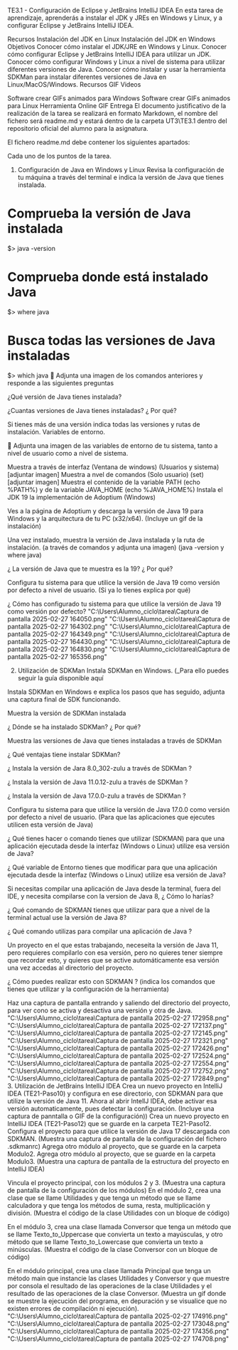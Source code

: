 
TE3.1 - Configuración de Eclipse y JetBrains IntelliJ IDEA
En esta tarea de aprendizaje, aprenderás a instalar el JDK y JREs en Windows y Linux, y a configurar Eclipse y JetBrains IntelliJ IDEA.

Recursos
Instalación del JDK en Linux
Instalación del JDK en Windows
Objetivos
Conocer cómo instalar el JDK/JRE en Windows y Linux.
Conocer cómo configurar Eclipse y JetBrains IntelliJ IDEA para utilizar un JDK.
Conocer cómo configurar Windows y Linux a nivel de sistema para utilizar diferentes versiones de Java.
Conocer cómo instalar y usar la herramienta SDKMan para instalar diferentes versiones de Java en Linux/MacOS/Windows.
Recursos
GIF Videos

Software crear GIFs animados para Windows
Software crear GIFs animados para Linux
Herramienta Online GIF
Entrega
El documento justificativo de la realización de la tarea se realizará en formato Markdown, el nombre del fichero será readme.md y estará dentro de la carpeta UT3\TE3.1 dentro del repositorio oficial del alumno para la asignatura.

El fichero readme.md debe contener los siguientes apartados:

Cada uno de los puntos de la tarea.
1. Configuración de Java en Windows y Linux
Revisa la configuración de tu máquina a través del terminal e indica la versión de Java que tienes instalada.
# Comprueba la versión de Java instalada
$> java -version
# Comprueba donde está instalado Java
$> where java
# Busca todas las versiones de Java instaladas
$> which java
📎 Adjunta una imagen de los comandos anteriores y responde a las siguientes preguntas

¿Qué versión de Java tienes instalada?

¿Cuantas versiones de Java tienes instaladas? ¿ Por qué?

Si tienes más de una versión indica todas las versiones y rutas de instalación.
Variables de entorno.

📎 Adjunta una imagen de las variables de entorno de tu sistema, tanto a nivel de usuario como a nivel de sistema.

Muestra a través de interfaz (Ventana de windows) (Usuarios y sistema) [adjuntar imagen]
Muestra a nvel de comandos (Solo usuario) (set) [adjuntar imagen]
Muestra el contenido de la variable PATH (echo %PATH%) y de la variable JAVA_HOME (echo %JAVA_HOME%)
Instala el JDK 19 la implementación de Adoptium (Windows)

Ves a la página de Adoptium y descarga la versión de Java 19 para Windows y la arquitectura de tu PC (x32/x64). (Incluye un gif de la instalación)

Una vez instalado, muestra la versión de Java instalada y la ruta de instalación. (a través de comandos y adjunta una imagen) (java -version y where java)

¿ La versión de Java que te muestra es la 19? ¿ Por qué?

Configura tu sistema para que utilice la versión de Java 19 como versión por defecto a nivel de usuario. (Si ya lo tienes explica por qué)

¿ Cómo has configurado tu sistema para que utilice la versión de Java 19 como versión por defecto?
"C:\Users\Alumno_ciclo\tarea\Captura de pantalla 2025-02-27 164050.png"
"C:\Users\Alumno_ciclo\tarea\Captura de pantalla 2025-02-27 164302.png"
"C:\Users\Alumno_ciclo\tarea\Captura de pantalla 2025-02-27 164349.png"
"C:\Users\Alumno_ciclo\tarea\Captura de pantalla 2025-02-27 164430.png"
"C:\Users\Alumno_ciclo\tarea\Captura de pantalla 2025-02-27 164830.png"
"C:\Users\Alumno_ciclo\tarea\Captura de pantalla 2025-02-27 165356.png"

2. Utilización de SDKMan
Instala SDKMan en Windows. (_Para ello puedes seguir la guía disponible aquí

Instala SDKMan en Windows e explica los pasos que has seguido, adjunta una captura final de SDK funcionando.

Muestra la versión de SDKMan instalada

¿ Dónde se ha instalado SDKMan? ¿ Por qué?

Muestra las versiones de Java que tienes instaladas a través de SDKMan

¿ Qué ventajas tiene instalar SDKMan?

¿ Instala la versión de Jara 8.0_302-zulu a través de SDKMan ?

¿ Instala la versión de Java 11.0.12-zulu a través de SDKMan ?

¿ Instala la versión de Java 17.0.0-zulu a través de SDKMan ?

Configura tu sistema para que utilice la versión de Java 17.0.0 como versión por defecto a nivel de usuario. (Para que las aplicaciones que ejecutes utilicen esta versión de Java)

¿ Qué tienes hacer o comando tienes que utilizar (SDKMAN) para que una aplicación ejecutada desde la interfaz (Windows o Linux) utilize esa versión de Java?

¿ Qué variable de Entorno tienes que modificar para que una aplicación ejecutada desde la interfaz (Windows o Linux) utilize esa versión de Java?

Si necesitas compilar una aplicación de Java desde la terminal, fuera del IDE, y necesita compilarse con la version de Java 8, ¿ Cómo lo harías?

¿ Qué comando de SDKMAN tienes que utilizar para que a nivel de la terminal actual use la versión de Java 8?

¿ Qué comando utilizas para compilar una aplicación de Java ?

Un proyecto en el que estas trabajando, neceseita la versión de Java 11, pero requieres compilarlo con esa versión, pero no quieres tener siempre que recordar esto, y quieres que se active automáticamente esa versión una vez accedas al directorio del proyecto.

¿ Cómo puedes realizar esto con SDKMAN ? (indica los comandos que tienes que utilizar y la configuración de la herramienta)

Haz una captura de pantalla entrando y saliendo del directorio del proyecto, para ver cono se activa y desactiva una versión y otra de Java.
"C:\Users\Alumno_ciclo\tarea\Captura de pantalla 2025-02-27 172958.png"
"C:\Users\Alumno_ciclo\tarea\Captura de pantalla 2025-02-27 172137.png"
"C:\Users\Alumno_ciclo\tarea\Captura de pantalla 2025-02-27 172145.png"
"C:\Users\Alumno_ciclo\tarea\Captura de pantalla 2025-02-27 172321.png"
"C:\Users\Alumno_ciclo\tarea\Captura de pantalla 2025-02-27 172426.png"
"C:\Users\Alumno_ciclo\tarea\Captura de pantalla 2025-02-27 172524.png"
"C:\Users\Alumno_ciclo\tarea\Captura de pantalla 2025-02-27 172554.png"
"C:\Users\Alumno_ciclo\tarea\Captura de pantalla 2025-02-27 172752.png"
"C:\Users\Alumno_ciclo\tarea\Captura de pantalla 2025-02-27 172849.png"
3. Utilización de JetBrains IntelliJ IDEA
Crea un nuevo proyecto en IntelliJ IDEA (TE21-Paso10) y configura en ese directorio, con SDKMAN para que utilize la versión de Java 11.
Ahora al abrir IntellJ IDEA, debe activar esa versión automaticamente, pues detectar la configuración. (Incluye una captura de panntalla o GIF de la configuración))
Crea un nuevo proyecto en IntelliJ IDEA (TE21-Paso12) que se guarde en la carpeta TE21-Paso12.
Configura el proyecto para que utilice la versión de Java 17 descargada con SDKMAN. (Muestra una captura de pantalla de la configuración del fichero .sdkmanrc)
Agrega otro módulo al proyecto, que se guarde en la carpeta Modulo2.
Agrega otro módulo al proyecto, que se guarde en la carpeta Modulo3.
(Muestra una captura de pantalla de la estructura del proyecto en IntelliJ IDEA)

Vincula el proyecto principal, con los módulos 2 y 3. (Muestra una captura de pantalla de la configuración de los módulos)
En el módulo 2, crea una clase que se llame Utilidades y que tenga un método que se llame calculadora y que tenga los métodos de suma, resta, multiplicación y división.
(Muestra el código de la clase Utilidades con un bloque de código)

En el módulo 3, crea una clase llamada Conversor que tenga un método que se llame Texto_to_Uppercase que convierta un texto a mayúsculas, y otro método que se llame Texto_to_Lowercase que convierta un texto a minúsculas.
(Muestra el código de la clase Conversor con un bloque de código)

En el módulo principal, crea una clase llamada Principal que tenga un método main que instancie las clases Utilidades y Conversor y que muestre por consola el resultado de las operaciones de la clase Utilidades y el resultado de las operaciones de la clase Conversor.
(Muestra un gif donde se muestre la ejecución del programa, en depuración y se visualice que no existen errores de compilación ni ejecución).
"C:\Users\Alumno_ciclo\tarea\Captura de pantalla 2025-02-27 174916.png"
"C:\Users\Alumno_ciclo\tarea\Captura de pantalla 2025-02-27 173048.png"
"C:\Users\Alumno_ciclo\tarea\Captura de pantalla 2025-02-27 174356.png"
"C:\Users\Alumno_ciclo\tarea\Captura de pantalla 2025-02-27 174708.png"